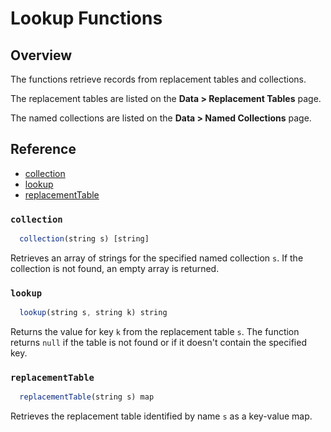 # Lookup Functions

## Overview

The functions retrieve records from replacement tables and collections.

The replacement tables are listed on the **Data > Replacement Tables** page.

The named collections are listed on the **Data > Named Collections** page.

## Reference

* [collection](#collection)
* [lookup](#lookup)
* [replacementTable](#replacementtable)

### `collection`

```javascript
  collection(string s) [string]
```

Retrieves an array of strings for the specified named collection `s`. If the collection is not found, an empty array is returned.

### `lookup`

```javascript
  lookup(string s, string k) string
```

Returns the value for key `k` from the replacement table `s`. The function returns `null` if the table is not found or if it doesn't contain the specified key.

### `replacementTable`

```javascript
  replacementTable(string s) map
```

Retrieves the replacement table identified by name `s` as a key-value map.
